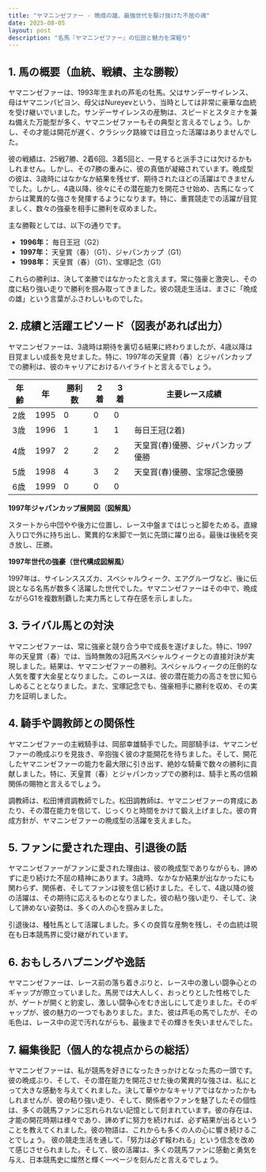 ```yaml
---
title: "ヤマニンゼファー - 晩成の雄、最強世代を駆け抜けた不屈の魂"
date: 2025-08-05
layout: post
description: "名馬『ヤマニンゼファー』の伝説と魅力を深堀り"
---
```


## 1. 馬の概要（血統、戦績、主な勝鞍）

ヤマニンゼファーは、1993年生まれの芦毛の牡馬。父はサンデーサイレンス、母はヤマニンパピヨン、母父はNureyevという、当時としては非常に豪華な血統を受け継いでいました。サンデーサイレンスの産駒は、スピードとスタミナを兼ね備えた万能型が多く、ヤマニンゼファーもその典型と言えるでしょう。しかし、その才能は開花が遅く、クラシック路線では目立った活躍はありませんでした。

彼の戦績は、25戦7勝、2着6回、3着5回と、一見すると派手さには欠けるかもしれません。しかし、その7勝の重みに、彼の真価が凝縮されています。晩成型の彼は、3歳時にはなかなか結果を残せず、期待されたほどの活躍はできませんでした。しかし、4歳以降、徐々にその潜在能力を開花させ始め、古馬になってからは驚異的な強さを発揮するようになります。特に、重賞競走での活躍が目覚ましく、数々の強豪を相手に勝利を収めました。

主な勝鞍としては、以下の通りです。

* **1996年：**  毎日王冠（G2）
* **1997年：**  天皇賞（春）（G1）、ジャパンカップ（G1）
* **1998年：**  天皇賞（春）（G1）、宝塚記念（G1）


これらの勝利は、決して楽勝ではなかったと言えます。常に強豪と激突し、その度に粘り強い走りで勝利を掴み取ってきました。彼の競走生活は、まさに「晩成の雄」という言葉がふさわしいものでした。


## 2. 成績と活躍エピソード（図表があれば出力）

ヤマニンゼファーは、3歳時は期待を裏切る結果に終わりましたが、4歳以降は目覚ましい成長を見せました。特に、1997年の天皇賞（春）とジャパンカップでの勝利は、彼のキャリアにおけるハイライトと言えるでしょう。

| 年齢 | 年 | 勝利数 | 2着 | 3着 | 主要レース成績 |
|---|---|---|---|---|---|
| 2歳 | 1995 | 0 | 0 | 0 |  |
| 3歳 | 1996 | 1 | 1 | 1 | 毎日王冠(2着) |
| 4歳 | 1997 | 2 | 2 | 2 | 天皇賞(春)優勝、ジャパンカップ優勝 |
| 5歳 | 1998 | 4 | 3 | 2 | 天皇賞(春)優勝、宝塚記念優勝 |
| 6歳 | 1999 | 0 | 0 | 0 |  |


**1997年ジャパンカップ展開図（図解風）**

スタートから中団やや後方に位置し、レース中盤まではじっと脚をためる。直線入り口で外に持ち出し、驚異的な末脚で一気に先頭に躍り出る。最後は後続を突き放し、圧勝。


**1997年世代の強豪（世代構成図解風）**

1997年は、サイレンススズカ、スペシャルウィーク、エアグルーヴなど、後に伝説となる名馬が数多く活躍した世代でした。ヤマニンゼファーはその中で、晩成ながらG1を複数制覇した実力馬として存在感を示しました。


## 3. ライバル馬との対決

ヤマニンゼファーは、常に強豪と競り合う中で成長を遂げました。特に、1997年の天皇賞（春）では、当時無敗の3冠馬スペシャルウィークとの直接対決が実現しました。結果は、ヤマニンゼファーの勝利。スペシャルウィークの圧倒的な人気を覆す大金星となりました。このレースは、彼の潜在能力の高さを世に知らしめることとなりました。また、宝塚記念でも、強豪相手に勝利を収め、その実力を証明しました。


## 4. 騎手や調教師との関係性

ヤマニンゼファーの主戦騎手は、岡部幸雄騎手でした。岡部騎手は、ヤマニンゼファーの晩成ぶりを見抜き、辛抱強く彼の才能開花を待ちました。そして、開花したヤマニンゼファーの能力を最大限に引き出す、絶妙な騎乗で数々の勝利に貢献しました。特に、天皇賞（春）とジャパンカップでの勝利は、騎手と馬の信頼関係の賜物と言えるでしょう。

調教師は、松田博資調教師でした。松田調教師は、ヤマニンゼファーの育成にあたり、その潜在能力を信じて、じっくりと時間をかけて鍛え上げました。彼の育成方針が、ヤマニンゼファーの晩成型の活躍を支えました。


## 5. ファンに愛された理由、引退後の話

ヤマニンゼファーがファンに愛された理由は、彼の晩成型でありながらも、諦めずに走り続けた不屈の精神にあります。3歳時、なかなか結果が出なかったにも関わらず、関係者、そしてファンは彼を信じ続けました。そして、4歳以降の彼の活躍は、その期待に応えるものとなりました。彼の粘り強い走り、そして、決して諦めない姿勢は、多くの人の心を掴みました。

引退後は、種牡馬として活躍しました。多くの良質な産駒を残し、その血統は現在も日本競馬界に受け継がれています。


## 6. おもしろハプニングや逸話

ヤマニンゼファーは、レース前の落ち着きぶりと、レース中の激しい闘争心とのギャップが際立っていました。馬房では大人しく、おっとりとした性格でしたが、ゲートが開くと豹変し、激しい闘争心をむき出しにして走りました。そのギャップが、彼の魅力の一つでもありました。また、彼は芦毛の馬でしたが、その毛色は、レース中の泥で汚れながらも、最後までその輝きを失いませんでした。


## 7. 編集後記（個人的な視点からの総括）

ヤマニンゼファーは、私が競馬を好きになったきっかけとなった馬の一頭です。彼の晩成ぶり、そして、その潜在能力を開花させた後の驚異的な強さは、私にとって大きな感動を与えてくれました。決して華やかなキャリアではなかったかもしれませんが、彼の粘り強い走り、そして、関係者やファンを魅了したその個性は、多くの競馬ファンに忘れられない記憶として刻まれています。彼の存在は、才能の開花時期は様々であり、諦めずに努力を続ければ、必ず結果が出るということを教えてくれました。彼の物語は、これからも多くの人の心に響き続けることでしょう。  彼の競走生活を通して、「努力は必ず報われる」という信念を改めて感じさせられました。そして、彼の活躍は、多くの競馬ファンに感動と勇気を与え、日本競馬史に燦然と輝く一ページを刻んだと言えるでしょう。
